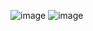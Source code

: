 ![image](https://github.com/user-attachments/assets/5504ad73-3ae7-4563-acf2-149c3baf4702)
![image](https://github.com/user-attachments/assets/1130bcc7-f278-4b59-9bcd-608fea98d863)

